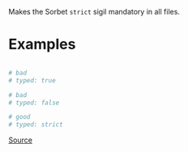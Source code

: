 
Makes the Sorbet `strict` sigil mandatory in all files.

# Examples

```ruby

# bad
# typed: true

# bad
# typed: false

# good
# typed: strict
```

[Source](http://www.rubydoc.info/gems/rubocop/RuboCop/Cop/Sorbet/StrictSigil)